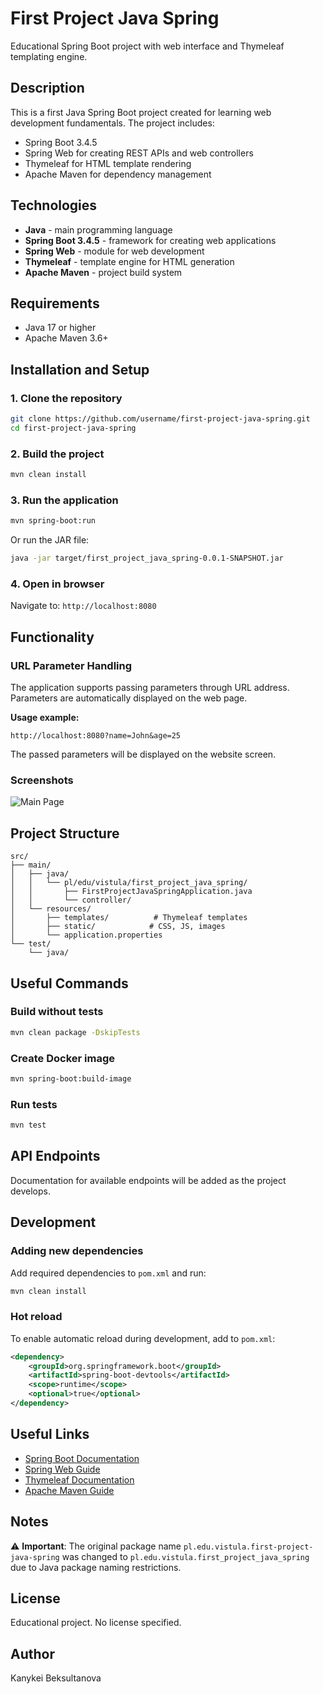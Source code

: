 # First Project Java Spring

Educational Spring Boot project with web interface and Thymeleaf templating engine.

## Description

This is a first Java Spring Boot project created for learning web development fundamentals. The project includes:

- Spring Boot 3.4.5
- Spring Web for creating REST APIs and web controllers
- Thymeleaf for HTML template rendering
- Apache Maven for dependency management

## Technologies

- **Java** - main programming language
- **Spring Boot 3.4.5** - framework for creating web applications
- **Spring Web** - module for web development
- **Thymeleaf** - template engine for HTML generation
- **Apache Maven** - project build system

## Requirements

- Java 17 or higher
- Apache Maven 3.6+

## Installation and Setup

### 1. Clone the repository

```bash
git clone https://github.com/username/first-project-java-spring.git
cd first-project-java-spring
```

### 2. Build the project

```bash
mvn clean install
```

### 3. Run the application

```bash
mvn spring-boot:run
```

Or run the JAR file:

```bash
java -jar target/first_project_java_spring-0.0.1-SNAPSHOT.jar
```

### 4. Open in browser

Navigate to: `http://localhost:8080`

## Functionality

### URL Parameter Handling

The application supports passing parameters through URL address. Parameters are automatically displayed on the web page.

**Usage example:**
```
http://localhost:8080?name=John&age=25
```

The passed parameters will be displayed on the website screen.

### Screenshots

![Main Page](images/Screenshot(365)0.png)

## Project Structure

```
src/
├── main/
│   ├── java/
│   │   └── pl/edu/vistula/first_project_java_spring/
│   │       ├── FirstProjectJavaSpringApplication.java
│   │       └── controller/
│   └── resources/
│       ├── templates/          # Thymeleaf templates
│       ├── static/            # CSS, JS, images
│       └── application.properties
└── test/
    └── java/
```

## Useful Commands

### Build without tests
```bash
mvn clean package -DskipTests
```

### Create Docker image
```bash
mvn spring-boot:build-image
```

### Run tests
```bash
mvn test
```

## API Endpoints

Documentation for available endpoints will be added as the project develops.

## Development

### Adding new dependencies

Add required dependencies to `pom.xml` and run:

```bash
mvn clean install
```

### Hot reload

To enable automatic reload during development, add to `pom.xml`:

```xml
<dependency>
    <groupId>org.springframework.boot</groupId>
    <artifactId>spring-boot-devtools</artifactId>
    <scope>runtime</scope>
    <optional>true</optional>
</dependency>
```

## Useful Links

- [Spring Boot Documentation](https://docs.spring.io/spring-boot/3.4.5/reference/)
- [Spring Web Guide](https://docs.spring.io/spring-boot/3.4.5/reference/web/servlet.html)
- [Thymeleaf Documentation](https://www.thymeleaf.org/documentation.html)
- [Apache Maven Guide](https://maven.apache.org/guides/index.html)

## Notes

⚠️ **Important**: The original package name `pl.edu.vistula.first-project-java-spring` was changed to `pl.edu.vistula.first_project_java_spring` due to Java package naming restrictions.

## License

Educational project. No license specified.

## Author
Kanykei Beksultanova
